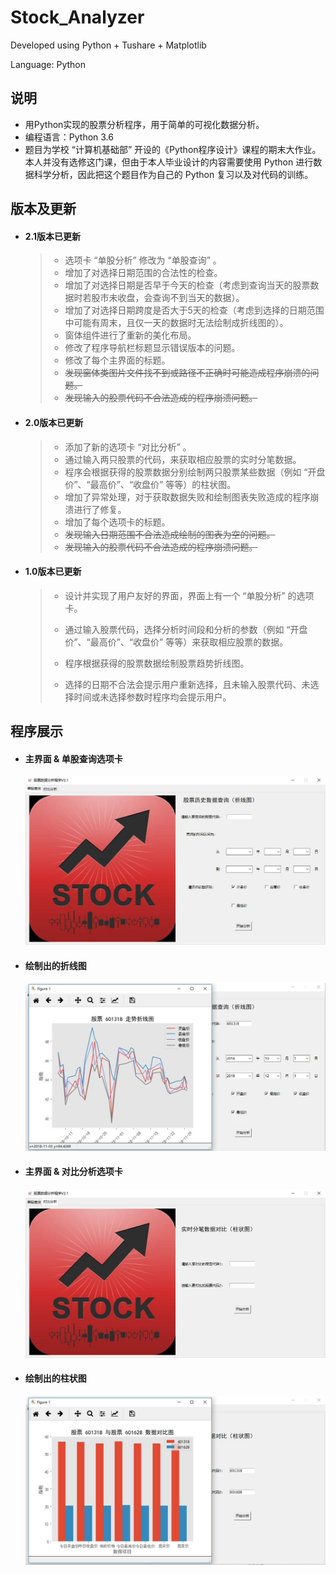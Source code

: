 # Stock_Analyzer

Developed using Python + Tushare + Matplotlib

Language: Python

## 说明

- 用Python实现的股票分析程序，用于简单的可视化数据分析。
- 编程语言：Python 3.6
- 题目为学校 “计算机基础部” 开设的《Python程序设计》课程的期末大作业。本人并没有选修这门课，但由于本人毕业设计的内容需要使用 Python 进行数据科学分析，因此把这个题目作为自己的 Python 复习以及对代码的训练。

## 版本及更新

- #### 2.1版本已更新

  > - 选项卡 “单股分析” 修改为 “单股查询” 。
  > - 增加了对选择日期范围的合法性的检查。
  > - 增加了对选择日期是否早于今天的检查（考虑到查询当天的股票数据时若股市未收盘，会查询不到当天的数据）。
  > - 增加了对选择日期跨度是否大于5天的检查（考虑到选择的日期范围中可能有周末，且仅一天的数据时无法绘制成折线图的）。
  > - 窗体组件进行了重新的美化布局。
  > - 修改了程序导航栏标题显示错误版本的问题。
  > - 修改了每个主界面的标题。
  > - ~~发现窗体类图片文件找不到或路径不正确时可能造成程序崩溃的问题。~~
  > - ~~发现输入的股票代码不合法造成的程序崩溃问题。~~

- #### 2.0版本已更新

  > - 添加了新的选项卡 “对比分析” 。
  > - 通过输入两只股票的代码，来获取相应股票的实时分笔数据。
  > - 程序会根据获得的股票数据分别绘制两只股票某些数据（例如 “开盘价”、“最高价”、“收盘价” 等等）的柱状图。
  > - 增加了异常处理，对于获取数据失败和绘制图表失败造成的程序崩溃进行了修复。
  > - 增加了每个选项卡的标题。
  > - ~~发现输入日期范围不合法造成绘制的图表为空的问题。~~
  > - ~~发现输入的股票代码不合法造成的程序崩溃问题。~~

- #### 1.0版本已更新

  > - 设计并实现了用户友好的界面，界面上有一个 “单股分析” 的选项卡。
  > - 通过输入股票代码，选择分析时间段和分析的参数（例如 “开盘价”、“最高价”、“收盘价” 等等）来获取相应股票的数据。
  > - 程序根据获得的股票数据绘制股票趋势折线图。
  >
  > - 选择的日期不合法会提示用户重新选择，且未输入股票代码、未选择时间或未选择参数时程序均会提示用户。

## 程序展示

+ #### 主界面 & 单股查询选项卡

  ![](https://github.com/ThoseBygones/Stock_Analyzer/raw/master/images/img1.jpg)

+ #### 绘制出的折线图

  ![](https://github.com/ThoseBygones/Stock_Analyzer/raw/master/images/img2.jpg)

+ #### 主界面 & 对比分析选项卡

  ![](https://github.com/ThoseBygones/Stock_Analyzer/raw/master/images/img3.jpg)

+ #### 绘制出的柱状图

  ![](https://github.com/ThoseBygones/Stock_Analyzer/raw/master/images/img4.jpg)
